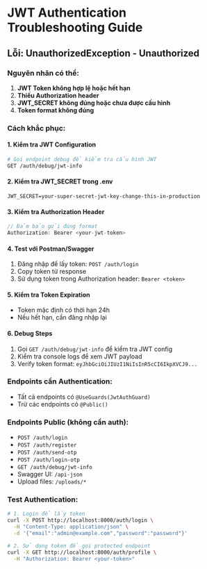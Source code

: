 # JWT Authentication Troubleshooting Guide

## Lỗi: UnauthorizedException - Unauthorized

### Nguyên nhân có thể:

1. **JWT Token không hợp lệ hoặc hết hạn**
2. **Thiếu Authorization header**
3. **JWT_SECRET không đúng hoặc chưa được cấu hình**
4. **Token format không đúng**

### Cách khắc phục:

#### 1. Kiểm tra JWT Configuration
```bash
# Gọi endpoint debug để kiểm tra cấu hình JWT
GET /auth/debug/jwt-info
```

#### 2. Kiểm tra JWT_SECRET trong .env
```env
JWT_SECRET=your-super-secret-jwt-key-change-this-in-production
```

#### 3. Kiểm tra Authorization Header
```javascript
// Đảm bảo gửi đúng format
Authorization: Bearer <your-jwt-token>
```

#### 4. Test với Postman/Swagger
1. Đăng nhập để lấy token: `POST /auth/login`
2. Copy token từ response
3. Sử dụng token trong Authorization header: `Bearer <token>`

#### 5. Kiểm tra Token Expiration
- Token mặc định có thời hạn 24h
- Nếu hết hạn, cần đăng nhập lại

#### 6. Debug Steps
1. Gọi `GET /auth/debug/jwt-info` để kiểm tra JWT config
2. Kiểm tra console logs để xem JWT payload
3. Verify token format: `eyJhbGciOiJIUzI1NiIsInR5cCI6IkpXVCJ9...`

### Endpoints cần Authentication:
- Tất cả endpoints có `@UseGuards(JwtAuthGuard)` 
- Trừ các endpoints có `@Public()`

### Endpoints Public (không cần auth):
- `POST /auth/login`
- `POST /auth/register` 
- `POST /auth/send-otp`
- `POST /auth/login-otp`
- `GET /auth/debug/jwt-info`
- Swagger UI: `/api-json`
- Upload files: `/uploads/*`

### Test Authentication:
```bash
# 1. Login để lấy token
curl -X POST http://localhost:8000/auth/login \
  -H "Content-Type: application/json" \
  -d '{"email":"admin@example.com","password":"password"}'

# 2. Sử dụng token để gọi protected endpoint
curl -X GET http://localhost:8000/auth/profile \
  -H "Authorization: Bearer <your-token>"
```
